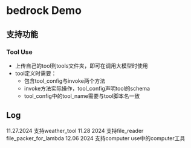 # bedrock Demo

## 支持功能
### Tool Use
* 上传自己的tool到tools文件夹，即可在调用大模型时使用
* tool定义时需要：
   * 包含tool_config与invoke两个方法
   * invoke方法实际操作，tool_config声明tool的schema
   * tool_config中的tool_name需要与tool脚本名一致

## Log
11.27.2024 支持weather_tool
11.28 2024 支持file_reader file_packer_for_lambda
12.06 2024 支持computer use中的computer工具
